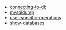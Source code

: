 
- [connecting-to-db](task-001-connecting-to-db)
- [mysqldump](task-002-mysqldump)
- [user-specific-operations](task-003-user-specific-operations)
- [show-databases](task-004-show-databases)